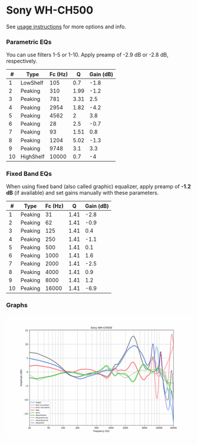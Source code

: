 # Sony WH-CH500
See [usage instructions](https://github.com/jaakkopasanen/AutoEq#usage) for more options and info.

### Parametric EQs
You can use filters 1-5 or 1-10. Apply preamp of -2.9 dB or -2.8 dB, respectively.

|   # | Type      |   Fc (Hz) |    Q |   Gain (dB) |
|-----|-----------|-----------|------|-------------|
|   1 | LowShelf  |       105 | 0.7  |        -1.8 |
|   2 | Peaking   |       310 | 1.99 |        -1.2 |
|   3 | Peaking   |       781 | 3.31 |         2.5 |
|   4 | Peaking   |      2954 | 1.82 |        -4.2 |
|   5 | Peaking   |      4562 | 2    |         3.8 |
|   6 | Peaking   |        28 | 2.5  |        -0.7 |
|   7 | Peaking   |        93 | 1.51 |         0.8 |
|   8 | Peaking   |      1204 | 5.02 |        -1.3 |
|   9 | Peaking   |      9748 | 3.1  |         3.3 |
|  10 | HighShelf |     10000 | 0.7  |        -4   |

### Fixed Band EQs
When using fixed band (also called graphic) equalizer, apply preamp of **-1.2 dB** (if available) and set gains manually with these parameters.

|   # | Type    |   Fc (Hz) |    Q |   Gain (dB) |
|-----|---------|-----------|------|-------------|
|   1 | Peaking |        31 | 1.41 |        -2.8 |
|   2 | Peaking |        62 | 1.41 |        -0.9 |
|   3 | Peaking |       125 | 1.41 |         0.4 |
|   4 | Peaking |       250 | 1.41 |        -1.1 |
|   5 | Peaking |       500 | 1.41 |         0.1 |
|   6 | Peaking |      1000 | 1.41 |         1.6 |
|   7 | Peaking |      2000 | 1.41 |        -2.5 |
|   8 | Peaking |      4000 | 1.41 |         0.9 |
|   9 | Peaking |      8000 | 1.41 |         1.2 |
|  10 | Peaking |     16000 | 1.41 |        -6.9 |

### Graphs
![](./Sony%20WH-CH500.png)
